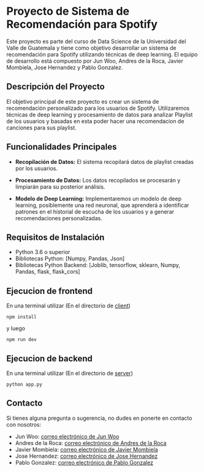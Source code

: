 # Proyecto de Sistema de Recomendación para Spotify

Este proyecto es parte del curso de Data Science de la Universidad del Valle de Guatemala y tiene como objetivo desarrollar un sistema de recomendación para Spotify utilizando técnicas de deep learning. El equipo de desarrollo está compuesto por Jun Woo, Andres de la Roca, Javier Mombiela, Jose Hernandez y Pablo Gonzalez.

## Descripción del Proyecto

El objetivo principal de este proyecto es crear un sistema de recomendación personalizado para los usuarios de Spotify. Utilizaremos técnicas de deep learning y procesamiento de datos para analizar Playlist de los usuarios y basadas en esta poder hacer una recomendacion de canciones para sus playlist.

## Funcionalidades Principales

- **Recopilación de Datos:** El sistema recopilará datos de playlist creadas por los usuarios.

- **Procesamiento de Datos:** Los datos recopilados se procesarán y limpiarán para su posterior análisis.

- **Modelo de Deep Learning:** Implementaremos un modelo de deep learning, posiblemente una red neuronal, que aprenderá a identificar patrones en el historial de escucha de los usuarios y a generar recomendaciones personalizadas.



## Requisitos de Instalación

- Python 3.6 o superior
- Bibliotecas Python: [Numpy, Pandas, Json]
- Bibliotecas Python Backend: [Joblib, tensorflow, sklearn, Numpy, Pandas, flask, flask_cors]

## Ejecucion de frontend
En una terminal utilizar (En el directorio de [client](./client))
```
npm install
```
y luego
```
npm run dev
```

## Ejecucion de backend
En una terminal utilizar (En el directorio de [server](./server))
```
python app.py
```

## Contacto

Si tienes alguna pregunta o sugerencia, no dudes en ponerte en contacto con nosotros:

- Jun Woo: [correo electrónico de Jun Woo](mailto:lee20358@uvg.edu.gt)
- Andres de la Roca: [correo electrónico de Andres de la Roca](mailto:dela20332@uvg.edu.gt)
- Javier Mombiela: [correo electrónico de Javier Mombiela](mailto:mom20067@uvg.edu.gt)
- Jose Hernandez: [correo electrónico de Jose Hernandez](mailto:her20053@uvg.edu.gt)
- Pablo Gonzalez: [correo electrónico de Pablo Gonzalez](mailto:gon20362@uvg.edu.gt)


